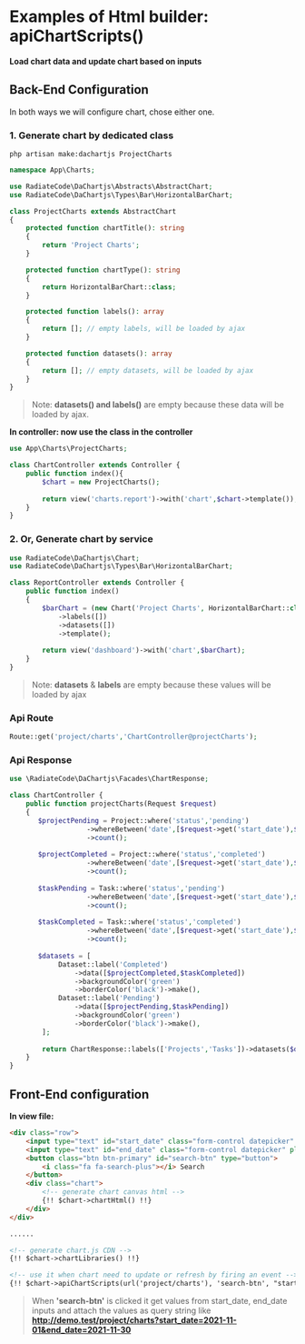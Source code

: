# Examples of Html builder: apiChartScripts()
**Load chart data and update chart based on inputs**
## Back-End Configuration
In both ways we will configure chart, chose either one.
### 1. Generate chart by dedicated class
    php artisan make:dachartjs ProjectCharts
```php
namespace App\Charts;

use RadiateCode\DaChartjs\Abstracts\AbstractChart;
use RadiateCode\DaChartjs\Types\Bar\HorizontalBarChart;

class ProjectCharts extends AbstractChart
{
    protected function chartTitle(): string
    {
        return 'Project Charts';
    }

    protected function chartType(): string
    {
        return HorizontalBarChart::class;
    }

    protected function labels(): array
    {
        return []; // empty labels, will be loaded by ajax
    }

    protected function datasets(): array
    {
        return []; // empty datasets, will be loaded by ajax
    }
}
```
> Note: **datasets() and labels()** are empty because these data will be loaded by ajax.

**In controller: now use the class in the controller**
```php
use App\Charts\ProjectCharts;

class ChartController extends Controller {
    public function index(){
        $chart = new ProjectCharts();
        
        return view('charts.report')->with('chart',$chart->template());
    }
}
```
### 2. Or, Generate chart by service

```php
use RadiateCode\DaChartjs\Chart;
use RadiateCode\DaChartjs\Types\Bar\HorizontalBarChart;

class ReportController extends Controller {
    public function index()
    {
        $barChart = (new Chart('Project Charts', HorizontalBarChart::class))
            ->labels([])
            ->datasets([])
            ->template();    
              
        return view('dashboard')->with('chart',$barChart);       
    }
}
```
> Note: **datasets** & **labels** are empty because these values will be loaded by ajax
### Api Route
```php
Route::get('project/charts','ChartController@projectCharts');
```
### Api Response
```php
use \RadiateCode\DaChartjs\Facades\ChartResponse;

class ChartController {
    public function projectCharts(Request $request)
    {
       $projectPending = Project::where('status','pending')
                   ->whereBetween('date',[$request->get('start_date'),$request->get('end_date')])
                   ->count();
                   
       $projectCompleted = Project::where('status','completed')
                   ->whereBetween('date',[$request->get('start_date'),$request->get('end_date')])
                   ->count();
                   
       $taskPending = Task::where('status','pending')
                   ->whereBetween('date',[$request->get('start_date'),$request->get('end_date')])
                   ->count();
       
       $taskCompleted = Task::where('status','completed')
                   ->whereBetween('date',[$request->get('start_date'),$request->get('end_date')])
                   ->count();
       
       $datasets = [
            Dataset::label('Completed')
                ->data([$projectCompleted,$taskCompleted])
                ->backgroundColor('green')
                ->borderColor('black')->make(),
            Dataset::label('Pending')
                ->data([$projectPending,$taskPending])
                ->backgroundColor('green')
                ->borderColor('black')->make(),
        ];
        
        return ChartResponse::labels(['Projects','Tasks'])->datasets($datasets)->toJson();
    }
}
```
## Front-End configuration
**In view file:**
```html
<div class="row">
    <input type="text" id="start_date" class="form-control datepicker" placeholder="" aria-label="">
    <input type="text" id="end_date" class="form-control datepicker" placeholder="" aria-label="">
    <button class="btn btn-primary" id="search-btn" type="button">
        <i class="fa fa-search-plus"></i> Search
    </button>
    <div class="chart">
        <!-- generate chart canvas html -->
        {!! $chart->chartHtml() !!}
    </div>
</div>

......

<!-- generate chart.js CDN -->
{!! $chart->chartLibraries() !!}

<!-- use it when chart need to update or refresh by firing an event -->
{!! $chart->apiChartScripts(url('project/charts'), 'search-btn', "start_date","end_date")) !!}
```
> When **'search-btn'** is clicked it get values from start_date, end_date inputs and attach
> the values as query string like **http://demo.test/project/charts?start_date=2021-11-01&end_date=2021-11-30**